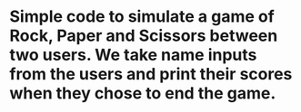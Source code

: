# Simple code to simulate a game of Rock, Paper and Scissors between two users. We take name inputs from the users and print their scores when they chose to end the game.
